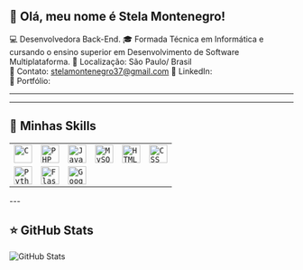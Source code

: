 ## 💜 Olá, meu nome é Stela Montenegro!

💻 Desenvolvedora Back-End.
🎓 Formada Técnica em Informática e cursando o ensino superior em Desenvolvimento de Software Multiplataforma.
📍 Localização: São Paulo/ Brasil  
📧 Contato: stelamontenegro37@gmail.com
🔗 LinkedIn:   
🔗 Portfólio:   

---
---

## 🚀 Minhas Skills

<table>
  <tr>
    <td><code><img height="32" src="https://cdn.iconscout.com/icon/free/png-512/c-programming-569564.png" alt="C"/></code></td>
    <td><code><img height="32" src="https://cdn.iconscout.com/icon/free/png-512/php-2752101-2284918.png" alt="PHP"/></code></td>
    <td><code><img height="32" src="https://cdn.iconscout.com/icon/free/png-512/javascript-1-225993.png" alt="JavaScript"/></code></td>
    <td><code><img height="32" src="https://cdn.iconscout.com/icon/free/png-512/mysql-21-1174941.png" alt="MySQL"/></code></td>
    <td><code><img height="32" src="https://cdn.iconscout.com/icon/free/png-512/html5-40-1175193.png" alt="HTML"/></code></td>
    <td><code><img height="32" src="https://cdn.iconscout.com/icon/free/png-512/css3-11-1175239.png" alt="CSS"/></code></td>
  </tr>
  <tr>
    <td><code><img height="32" src="https://cdn.iconscout.com/icon/free/png-512/python-2-226051.png" alt="Python"/></code></td>
    <td><code><img height="32" src="https://cdn.iconscout.com/icon/free/png-512/flask-16-1175140.png" alt="Flask"/></code></td>
    <td><code><img height="32" src="https://cdn.iconscout.com/icon/free/png-512/google-38-722716.png" alt="Google API"/></code></td>
  </tr>
</table>
---

## ⭐ GitHub Stats

![GitHub Stats](https://github-readme-stats.vercel.app/api?username=stela-sm&show_icons=true)
